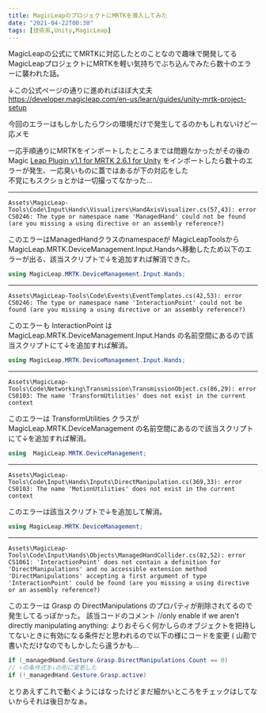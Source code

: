 ```yaml
---
title: MagicLeapのプロジェクトにMRTKを導入してみた
date: "2021-04-22T00:30"
tags: [技術系,Unity,MagicLeap]
---
```


MagicLeapの公式にてMRTKに対応したとのことなので趣味で開発してるMagicLeapプロジェクトにMRTKを軽い気持ちでぶち込んでみたら数十のエラーに襲われた話。

↓この公式ページの通りに進めればほぼ大丈夫
https://developer.magicleap.com/en-us/learn/guides/unity-mrtk-project-setup

今回のエラーはもしかしたらワシの環境だけで発生してるのかもしれないけど一応メモ  

一応手順通りにMRTKをインポートしたところまでは問題なかったがその後の Magic [Leap Plugin v1.1 for MRTK 2.6.1 for Unity](https://github.com/magicleap/MRTK-MagicLeap/releases/) をインポートしたら数十のエラーが発生、一応臭いものに蓋ではあるが下の対応をした  
不覚にもスクショとかは一切撮ってなかった...


---

```csarp
Assets\MagicLeap-Tools\Code\Input\Hands\Visualizers\HandAxisVisualizer.cs(57,43): error CS0246: The type or namespace name 'ManagedHand' could not be found (are you missing a using directive or an assembly reference?)
```  

このエラーはManagedHandクラスのnamespaceが MagicLeapToolsからMagicLeap.MRTK.DeviceManagement.Input.Handsへ移動したため以下のエラーが出る、該当スクリプトで↓を追加すれば解消できた。

```csharp 
using MagicLeap.MRTK.DeviceManagement.Input.Hands;
``` 

---

```
Assets\MagicLeap-Tools\Code\Events\EventTemplates.cs(42,53): error CS0246: The type or namespace name 'InteractionPoint' could not be found (are you missing a using directive or an assembly reference?)
```

このエラーも InteractionPoint は MagicLeap.MRTK.DeviceManagement.Input.Hands の名前空間にあるので該当スクリプトにて↓を追加すれば解消。

```csharp
using MagicLeap.MRTK.DeviceManagement.Input.Hands;
``` 

---

```
Assets\MagicLeap-Tools\Code\Networking\Transmission\TransmissionObject.cs(86,29): error CS0103: The name 'TransformUtilities' does not exist in the current context
```

このエラーは TransformUtilities クラスが  MagicLeap.MRTK.DeviceManagement の名前空間にあるので該当スクリプトにて↓を追加すれば解消。

```csharp
using  MagicLeap.MRTK.DeviceManagement;
```

---

```
Assets\MagicLeap-Tools\Code\Input\Hands\Inputs\DirectManipulation.cs(369,33): error CS0103: The name 'MotionUtilities' does not exist in the current context
```

このエラーは該当スクリプトで↓を追加して解消。

```csharp
using MagicLeap.MRTK.DeviceManagement;
```

---

```
Assets\MagicLeap-Tools\Code\Input\Hands\Objects\ManagedHandCollider.cs(82,52): error CS1061: 'InteractionPoint' does not contain a definition for 'DirectManipulations' and no accessible extension method 'DirectManipulations' accepting a first argument of type 'InteractionPoint' could be found (are you missing a using directive or an assembly reference?)
```

このエラーは Grasp の DirectManipulations のプロパティが削除されてるので発生してるっぽかった。
該当コードのコメント //only enable if we aren't directly manipulating anything: よりおそらく何かしらのオブジェクトを把持してないときに有効になる条件だと思われるので以下の様にコードを変更 ( 山勘で書いただけなのでもしかしたら違うかも...

```csharp
if (_managedHand.Gesture.Grasp.DirectManipulations.Count == 0)
// ↑の条件式を↓の形に変更した
if (!_managedHand.Gesture.Grasp.active)
```


とりあえずこれで動くようにはなったけどまだ細かいところをチェックはしてないからそれは後日かなぁ。

